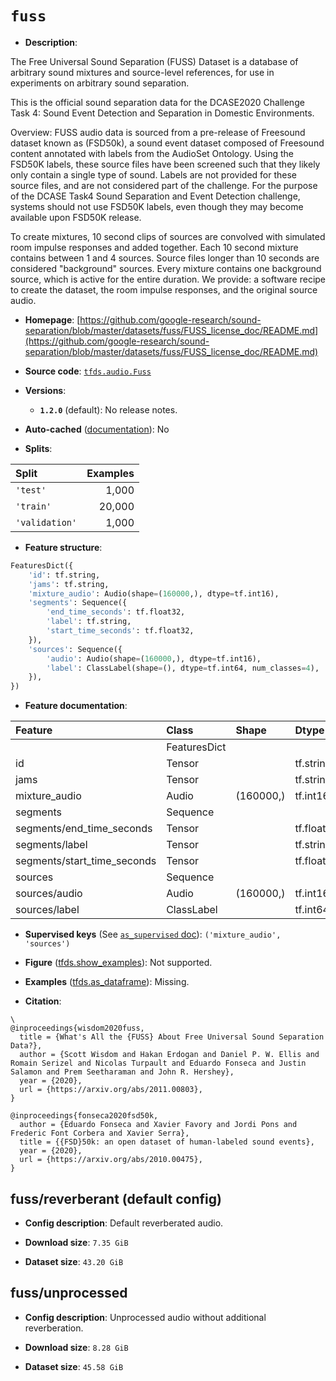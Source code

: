 <div itemscope itemtype="http://schema.org/Dataset">
  <div itemscope itemprop="includedInDataCatalog" itemtype="http://schema.org/DataCatalog">
    <meta itemprop="name" content="TensorFlow Datasets" />
  </div>
  <meta itemprop="name" content="fuss" />
  <meta itemprop="description" content="The Free Universal Sound Separation (FUSS) Dataset is a database of arbitrary&#10;sound mixtures and source-level references, for use in experiments on arbitrary&#10;sound separation.&#10;&#10;This is the official sound separation data for the DCASE2020 Challenge Task 4:&#10;Sound Event Detection and Separation in Domestic Environments.&#10;&#10;Overview: FUSS audio data is sourced from a pre-release of Freesound dataset&#10;known as (FSD50k), a sound event dataset composed of Freesound content annotated&#10;with labels from the AudioSet Ontology. Using the FSD50K labels, these source&#10;files have been screened such that they likely only contain a single type of&#10;sound. Labels are not provided for these source files, and are not considered&#10;part of the challenge. For the purpose of the DCASE Task4 Sound Separation and&#10;Event Detection challenge,  systems should not use FSD50K labels, even though&#10;they may become available upon FSD50K release.&#10;&#10;To create mixtures, 10 second clips of sources are convolved with simulated room&#10;impulse responses and added together. Each 10 second mixture contains between&#10;1 and 4 sources. Source files longer than 10 seconds are considered &quot;background&quot;&#10;sources. Every mixture contains one background source, which is active for the&#10;entire duration. We provide: a software recipe to create the dataset, the room&#10;impulse responses, and the original source audio.&#10;&#10;To use this dataset:&#10;&#10;```python&#10;import tensorflow_datasets as tfds&#10;&#10;ds = tfds.load(&#x27;fuss&#x27;, split=&#x27;train&#x27;)&#10;for ex in ds.take(4):&#10;  print(ex)&#10;```&#10;&#10;See [the guide](https://www.tensorflow.org/datasets/overview) for more&#10;informations on [tensorflow_datasets](https://www.tensorflow.org/datasets).&#10;&#10;" />
  <meta itemprop="url" content="https://www.tensorflow.org/datasets/catalog/fuss" />
  <meta itemprop="sameAs" content="https://github.com/google-research/sound-separation/blob/master/datasets/fuss/FUSS_license_doc/README.md" />
  <meta itemprop="citation" content="\&#10;@inproceedings{wisdom2020fuss,&#10;  title = {What&#x27;s All the {FUSS} About Free Universal Sound Separation Data?},&#10;  author = {Scott Wisdom and Hakan Erdogan and Daniel P. W. Ellis and Romain Serizel and Nicolas Turpault and Eduardo Fonseca and Justin Salamon and Prem Seetharaman and John R. Hershey},&#10;  year = {2020},&#10;  url = {https://arxiv.org/abs/2011.00803},&#10;}&#10;&#10;@inproceedings{fonseca2020fsd50k,&#10;  author = {Eduardo Fonseca and Xavier Favory and Jordi Pons and Frederic Font Corbera and Xavier Serra},&#10;  title = {{FSD}50k: an open dataset of human-labeled sound events},&#10;  year = {2020},&#10;  url = {https://arxiv.org/abs/2010.00475},&#10;}" />
</div>

# `fuss`


*   **Description**:

The Free Universal Sound Separation (FUSS) Dataset is a database of arbitrary
sound mixtures and source-level references, for use in experiments on arbitrary
sound separation.

This is the official sound separation data for the DCASE2020 Challenge Task 4:
Sound Event Detection and Separation in Domestic Environments.

Overview: FUSS audio data is sourced from a pre-release of Freesound dataset
known as (FSD50k), a sound event dataset composed of Freesound content annotated
with labels from the AudioSet Ontology. Using the FSD50K labels, these source
files have been screened such that they likely only contain a single type of
sound. Labels are not provided for these source files, and are not considered
part of the challenge. For the purpose of the DCASE Task4 Sound Separation and
Event Detection challenge, systems should not use FSD50K labels, even though
they may become available upon FSD50K release.

To create mixtures, 10 second clips of sources are convolved with simulated room
impulse responses and added together. Each 10 second mixture contains between 1
and 4 sources. Source files longer than 10 seconds are considered "background"
sources. Every mixture contains one background source, which is active for the
entire duration. We provide: a software recipe to create the dataset, the room
impulse responses, and the original source audio.

*   **Homepage**:
    [https://github.com/google-research/sound-separation/blob/master/datasets/fuss/FUSS_license_doc/README.md](https://github.com/google-research/sound-separation/blob/master/datasets/fuss/FUSS_license_doc/README.md)

*   **Source code**:
    [`tfds.audio.Fuss`](https://github.com/tensorflow/datasets/tree/master/tensorflow_datasets/audio/fuss.py)

*   **Versions**:

    *   **`1.2.0`** (default): No release notes.

*   **Auto-cached**
    ([documentation](https://www.tensorflow.org/datasets/performances#auto-caching)):
    No

*   **Splits**:

Split          | Examples
:------------- | -------:
`'test'`       | 1,000
`'train'`      | 20,000
`'validation'` | 1,000

*   **Feature structure**:

```python
FeaturesDict({
    'id': tf.string,
    'jams': tf.string,
    'mixture_audio': Audio(shape=(160000,), dtype=tf.int16),
    'segments': Sequence({
        'end_time_seconds': tf.float32,
        'label': tf.string,
        'start_time_seconds': tf.float32,
    }),
    'sources': Sequence({
        'audio': Audio(shape=(160000,), dtype=tf.int16),
        'label': ClassLabel(shape=(), dtype=tf.int64, num_classes=4),
    }),
})
```

*   **Feature documentation**:

Feature                     | Class        | Shape     | Dtype      | Description
:-------------------------- | :----------- | :-------- | :--------- | :----------
                            | FeaturesDict |           |            |
id                          | Tensor       |           | tf.string  |
jams                        | Tensor       |           | tf.string  |
mixture_audio               | Audio        | (160000,) | tf.int16   |
segments                    | Sequence     |           |            |
segments/end_time_seconds   | Tensor       |           | tf.float32 |
segments/label              | Tensor       |           | tf.string  |
segments/start_time_seconds | Tensor       |           | tf.float32 |
sources                     | Sequence     |           |            |
sources/audio               | Audio        | (160000,) | tf.int16   |
sources/label               | ClassLabel   |           | tf.int64   |

*   **Supervised keys** (See
    [`as_supervised` doc](https://www.tensorflow.org/datasets/api_docs/python/tfds/load#args)):
    `('mixture_audio', 'sources')`

*   **Figure**
    ([tfds.show_examples](https://www.tensorflow.org/datasets/api_docs/python/tfds/visualization/show_examples)):
    Not supported.

*   **Examples**
    ([tfds.as_dataframe](https://www.tensorflow.org/datasets/api_docs/python/tfds/as_dataframe)):
    Missing.

*   **Citation**:

```
\
@inproceedings{wisdom2020fuss,
  title = {What's All the {FUSS} About Free Universal Sound Separation Data?},
  author = {Scott Wisdom and Hakan Erdogan and Daniel P. W. Ellis and Romain Serizel and Nicolas Turpault and Eduardo Fonseca and Justin Salamon and Prem Seetharaman and John R. Hershey},
  year = {2020},
  url = {https://arxiv.org/abs/2011.00803},
}

@inproceedings{fonseca2020fsd50k,
  author = {Eduardo Fonseca and Xavier Favory and Jordi Pons and Frederic Font Corbera and Xavier Serra},
  title = {{FSD}50k: an open dataset of human-labeled sound events},
  year = {2020},
  url = {https://arxiv.org/abs/2010.00475},
}
```


## fuss/reverberant (default config)

*   **Config description**: Default reverberated audio.

*   **Download size**: `7.35 GiB`

*   **Dataset size**: `43.20 GiB`

## fuss/unprocessed

*   **Config description**: Unprocessed audio without additional reverberation.

*   **Download size**: `8.28 GiB`

*   **Dataset size**: `45.58 GiB`
